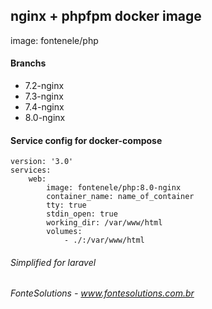 ## nginx + phpfpm docker image

image: fontenele/php

#### Branchs

- 7.2-nginx
- 7.3-nginx
- 7.4-nginx
- 8.0-nginx

#### Service config for docker-compose

```
version: '3.0'
services:
    web:
        image: fontenele/php:8.0-nginx
        container_name: name_of_container
        tty: true
        stdin_open: true
        working_dir: /var/www/html
        volumes:
            - ./:/var/www/html
```

###### Simplified for laravel
###### FonteSolutions - www.fontesolutions.com.br
